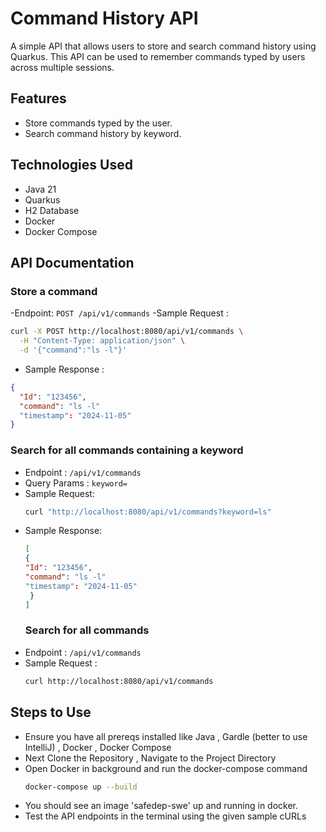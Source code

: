 # Command History API

A simple API that allows users to store and search command history using Quarkus. This API can be used to remember commands typed by users across multiple sessions.

## Features

- Store commands typed by the user.
- Search command history by keyword.

## Technologies Used

- Java 21
- Quarkus
- H2 Database
- Docker
- Docker Compose

## API Documentation

### Store a command
-Endpoint: `POST /api/v1/commands`
-Sample Request : 
```bash
curl -X POST http://localhost:8080/api/v1/commands \
  -H "Content-Type: application/json" \
  -d '{"command":"ls -l"}'
```
- Sample Response :
```json
{
  "Id": "123456",
  "command": "ls -l"
  "timestamp": "2024-11-05"
}
```

### Search for all commands containing a keyword 
- Endpoint : `/api/v1/commands`
- Query Params : `keyword=` 
- Sample Request:
  ```bash
  curl "http://localhost:8080/api/v1/commands?keyword=ls"
  ```
- Sample Response:
  ```json
  [
  {
  "Id": "123456",
  "command": "ls -l"
  "timestamp": "2024-11-05"
   }
  ]
  ```
  ### Search for all commands 
- Endpoint : `/api/v1/commands`
- Sample Request :
  ```bash
  curl http://localhost:8080/api/v1/commands
  ```




## Steps to Use 
- Ensure you have all prereqs installed like Java , Gardle (better to use IntelliJ) , Docker , Docker Compose
- Next Clone the Repository , Navigate to the Project Directory
- Open Docker in background and run the docker-compose command
  ```bash
  docker-compose up --build
  ```
- You should see an image 'safedep-swe' up and running in docker.  
- Test the API endpoints in the terminal using the given sample cURLs
